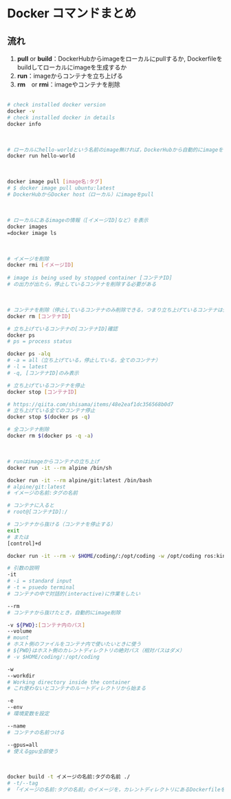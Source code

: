 # Docker コマンドまとめ

## 流れ

1. __pull__ or __build__：DockerHubからimageをローカルにpullするか, Dockerfileをbuildしてローカルにimageを生成するか
2. __run__：imageからコンテナを立ち上げる
3. __rm__　or __rmi__：imageやコンテナを削除<br><br>


```bash
# check installed docker version
docker -v
# check installed docker in details
docker info
```
<br>

```bash
# ローカルにhello-worldという名前のimage無ければ，DockerHubから自動的にimageをローカルにpull
docker run hello-world
```
<br>

```bash
docker image pull [image名:タグ]
# $ docker image pull ubuntu:latest
# DockerHubからDocker host（ローカル）にimageをpull
```
<br>

```bash
# ローカルにあるimageの情報（[イメージID]など）を表示
docker images
=docker image ls
```
<br>

```bash
# イメージを削除
docker rmi [イメージID]
 
# image is being used by stopped container [コンテナID] 
# の出力が出たら，停止しているコンテナを削除する必要がある

```
<br>


```bash
# コンテナを削除（停止しているコンテナのみ削除できる，つまり立ち上げているコンテナは停止させる必要がある）
docker rm [コンテナID]

# 立ち上げているコンテナの[コンテナID]確認
docker ps
# ps = process status

docker ps -alq
# -a = all（立ち上げている，停止している，全てのコンテナ）
# -l = latest
# -q, [コンテナID]のみ表示

# 立ち上げているコンテナを停止
docker stop [コンテナID]

# https://qiita.com/shisama/items/48e2eaf1dc356568b0d7
# 立ち上げている全てのコンテナ停止
docker stop $(docker ps -q)

# 全コンテナ削除
docker rm $(docker ps -q -a)
```
<br>


```bash
# runはimageからコンテナの立ち上げ
docker run -it --rm alpine /bin/sh

docker run -it --rm alpine/git:latest /bin/bash
# alpine/git:latest
# イメージの名前:タグの名前

# コンテナに入ると
# root@[コンテナID]:/

# コンテナから抜ける（コンテナを停止する）
exit 
# または
[control]+d

docker run -it --rm -v $HOME/coding/:/opt/coding -w /opt/coding ros:kinetic-ros-base

# 引数の説明
-it
# -i = standard input
# -t = psuedo terminal
# コンテナの中で対話的(interactive)に作業をしたい

--rm
# コンテナから抜けたとき，自動的にimage削除

-v ${PWD}:[コンテナ内のパス]
--volume
# mount 
# ホスト側のファイルをコンテナ内で使いたいときに使う
# ${PWD}はホスト側のカレントディレクトリの絶対パス（相対パスはダメ）
# -v $HOME/coding/:/opt/coding

-w
--workdir
# Working directory inside the container
# これ使わないとコンテナのルートディレクトリから始まる

-e
--env
# 環境変数を設定

--name
# コンテナの名前つける

--gpus=all
# 使えるgpu全部使う
```
<br>

```bash
docker build -t イメージの名前:タグの名前 ./
# -t/--tag 
# 「イメージの名前:タグの名前」のイメージを，カレントディレクトリにあるDockerfileをもとにビルドして作成
```
<br>


